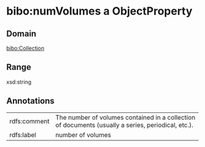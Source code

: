 # bibo:numVolumes a ObjectProperty

## Domain

[bibo:Collection](/ontology/bibo/Collection)

## Range

xsd:string

## Annotations

|||
|-----|-----|
|rdfs:comment|The number of volumes contained in a collection of documents (usually a series, periodical, etc.).|
|rdfs:label|number of volumes|

